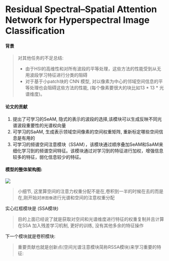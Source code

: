 # Residual Spectral–Spatial Attention Network for  Hyperspectral Image Classification

#### 背景

> 对其他任务的不足总结: 
> * 由于HSI的高维性和对所有波段的平等处理，这些方法的性能受到从无用波段学习特征进行分类的阻碍
> * 对于基于小patch块的 CNN 模型, 对以像素为中心的邻域空间信息的平等处理也会阻碍这些方法的性能, (每个像素要很大的块比如13 * 13 * 光谱维度)。

#### 论文的贡献
1. 提出了可学习的SeAM, 隐式的表示的波段的选择,该模块可以生成反映不同光谱波段重要性的光谱权向量
2. 可学习的SaAM, 生成表示领域空间像素的空间权重矩阵, 重新标定哪些空间信息是有用的
3. 可学习的频谱空间注意模块（SSAM），该模块通过顺序叠加SeAM和SaAM来细化学习到的频谱空间特征。该模块通过对学习到的特征进行加权，增强信息较多的特征，弱化信息较少的特征。

#### 模型的整体架构图:

![](https://image.chiullian.cn/img/202411081849199.png)

> 小细节, 这里算空间的注意力权重分配不是在,卷积到一半的时候在去的而是在,刚开始对`原图像`进行光谱和空间的注意权重分配

实心红框模块是 (SSA模块)
> 目的上面已经说了就是获取对空间和光谱维度进行特征的权重复制并且计算
> 在SSA 加入残差学习机制, 更好的训练, 没有其他多余的特征操作


下一个模块就是卷积模块:
> 重要贡献也就是创新点(空间光谱注意模块简称RSSA模块)来学习重要的特征: 
